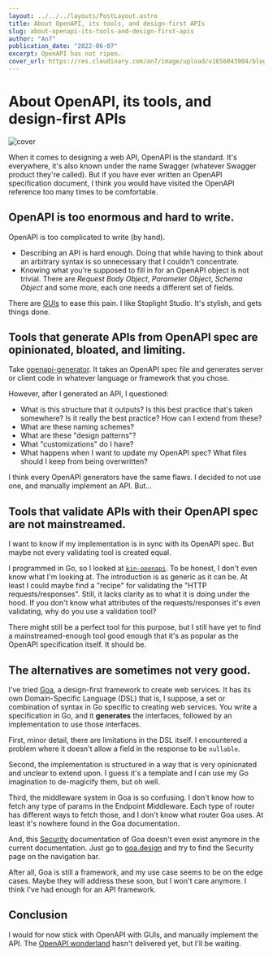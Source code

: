 ```yaml
---
layout: ../../../layouts/PostLayout.astro
title: About OpenAPI, its tools, and design-first APIs
slug: about-openapi-its-tools-and-design-first-apis
author: "An7"
publication_date: "2022-06-07"
excerpt: OpenAPI has not ripen.
cover_url: https://res.cloudinary.com/an7/image/upload/v1656043904/blog/openapi_o3ewy8.jpg
---
```

# About OpenAPI, its tools, and design-first APIs

![cover](https://res.cloudinary.com/an7/image/upload/v1656043904/blog/openapi_o3ewy8.jpg)

When it comes to designing a web API, OpenAPI is the standard. It's everywhere,
it's also known under the name Swagger (whatever Swagger product they're
called). But if you have ever written an OpenAPI specification document, I think
you would have visited the OpenAPI reference too many times to be comfortable.

## OpenAPI is too enormous and hard to write.

OpenAPI is too complicated to write (by hand).

- Describing an API is hard enough. Doing that while having to think about an
  arbitrary syntax is so unnecessary that I couldn't concentrate.
- Knowing what you're supposed to fill in for an OpenAPI object is not trivial.
  There are _Request Body Object_, _Parameter Object_, _Schema Object_ and some
  more, each one needs a different set of fields.

There are [GUIs][1] to ease this pain. I like Stoplight Studio. It's stylish,
and gets things done.

## Tools that generate APIs from OpenAPI spec are opinionated, bloated, and limiting.

Take [openapi-generator][2]. It takes an OpenAPI spec file and generates server
or client code in whatever language or framework that you chose.

However, after I generated an API, I questioned:

- What is this structure that it outputs? Is this best practice that's taken
  somewhere? Is it really the best practice? How can I extend from these?
- What are these naming schemes?
- What are these "design patterns"?
- What "customizations" do I have?
- What happens when I want to update my OpenAPI spec? What files should I keep
  from being overwritten?

I think every OpenAPI generators have the same flaws. I decided to not use one,
and manually implement an API. But...

## Tools that validate APIs with their OpenAPI spec are not mainstreamed.

I want to know if my implementation is in sync with its OpenAPI spec. But maybe
not every validating tool is created equal.

I programmed in Go, so I looked at [`kin-openapi`][3]. To be honest, I don't
even know what I'm looking at. The introduction is as generic as it can be. At
least I could maybe find a "recipe" for validating the "HTTP
requests/responses". Still, it lacks clarity as to what it is doing under the
hood. If you don't know what attributes of the requests/responses it's even
validating, why do you use a validation tool?

There might still be a perfect tool for this purpose, but I still have yet to
find a mainstreamed-enough tool good enough that it's as popular as the OpenAPI
specification itself. It should be.

## The alternatives are sometimes not very good.

I've tried [Goa][4], a design-first framework to create web services. It has its
own Domain-Specific Language (DSL) that is, I suppose, a set or combination of
syntax in Go specific to creating web services. You write a specification in Go,
and it **generates** the interfaces, followed by an implementation to use those
interfaces.

First, minor detail, there are limitations in the DSL itself. I encountered a
problem where it doesn't allow a field in the response to be `nullable`.

Second, the implementation is structured in a way that is very opinionated and
unclear to extend upon. I guess it's a template and I can use my Go imagination
to de-magicify them, but oh well.

Third, the middleware system in Goa is so confusing. I don't know how to fetch
any type of params in the Endpoint Middleware. Each type of router has different
ways to fetch those, and I don't know what router Goa uses. At least it's
nowhere found in the Goa documentation.

And, this [Security][5] documentation of Goa doesn't even exist anymore in the
current documentation. Just go to [goa.design][4] and try to find the Security
page on the navigation bar.

After all, Goa is still a framework, and my use case seems to be on the edge
cases. Maybe they will address these soon, but I won't care anymore. I think
I've had enough for an API framework.

## Conclusion

I would for now stick with OpenAPI with GUIs, and manually implement the API.
The [OpenAPI wonderland][6] hasn't delivered yet, but I'll be waiting.

[1]: https://openapi.tools/#gui-editors
[2]: https://openapi-generator.tech
[3]: https://github.com/getkin/kin-openapi
[4]: https://goa.design
[5]: https://goa.design/design/security
[6]: https://oai.github.io/Documentation/start-here.html
